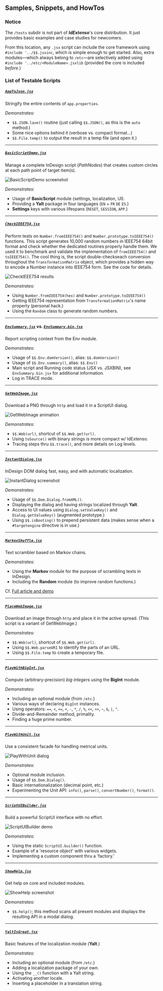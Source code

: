 ## Samples, Snippets, and HowTos

### Notice

The `/tests` subdir is not part of ***IdExtenso***'s core distribution. It just provides basic examples and case studies for newcomers.

From this location, any `.jsx` script can include the core framework using `#include '../$$.jsxinc`, which is simple enough to get started. Also, extra modules—which always belong to `/etc`—are selectively added using `#include '../etc/<ModuleName>.jsxlib` (provided the core is included *before*.)

### List of Testable Scripts

##### [`AppToJson.jsx`](AppToJson.jsx)

Stringify the entire contents of `app.properties`.

_Demonstrates:_
   
* `$$.JSON.lave()` routine (just calling `$$.JSON()`, as this is the `auto` method.)
* Some nice options behind it (verbose vs. compact format…)
* `$$.File.temp()` to output the result in a temp file (and open it.)

---

##### [`BasicScriptDemo.jsx`](BasicScriptDemo.jsx)

Manage a complete InDesign script (*PathNodes*) that creates custom circles at each path point of target item(s).

![BasicScriptDemo screenshot](BasicScriptDemo.png)

_Demonstrates:_
   
* Usage of **BasicScript** module (settings, localization, UI).
* Providing a **Yalt** package in four languages (`EN` + `FR` `DE` `ES`.)
* **Settings** keys with various lifespans (`RESET`, `SESSION`, `APP`.)

---

##### [`CheckIEEE754.jsx`](CheckIEEE754.jsx)

Perform tests on `Number.fromIEEE754()` and `Number.prototype.toIEEE754()` functions. This script generates 10,000 random numbers in IEEE754 64bit format and check whether the dedicated routines properly handle them. We used it to benchmark and validate the implementation of `fromIEEE754()` and `toIEEE754()`. The cool thing is, the script double-checkseach conversion throughout the `TransformationMatrix` object, which provides a hidden way to encode a Number instance into IEEE754 form. See the code for details.

![CheckIEEE754 results](CheckIEEE754.png)

_Demonstrates:_
   
* Using `Number.fromIEEE754(hex)` and `Number.prototype.toIEEE754()`
* Getting IEEE754 representation from `TransformationMatrix`'s name property (personal hack.)
* Using the `Random` class to generate random numbers.

---

##### [`EnvSummary.jsx`](EnvSummary.jsx) vs. [`EnvSummary.bin.jsx`](EnvSummary.bin.jsx)

Report scripting context from the Env module.

_Demonstrates:_
   
* Usage of `$$.Env.domVersion()`, alias: `$$.domVersion()`
* Usage of `$$.Env.summary()`, alias: `$$.Env()`
* Main script and Running code status (JSX vs. JSXBIN), see `EnvSummary.bin.jsx` for additional information.
* Log in TRACE mode.

---

##### [`GetWebImage.jsx`](GetWebImage.jsx)

Download a PNG through `http` and load it in a ScriptUI dialog.

![GetWebImage animation](GetWebImage.gif)

_Demonstrates:_
   
* `$$.Web(url)`, shortcut of `$$.Web.get(url)`.
* Using `toSource()` with binary strings is more compact w/ IdExtenso.
* Tracing steps thru `$$.trace()`, and more details on Log levels.

---

##### [`InstantDialog.jsx`](InstantDialog.jsx)

InDesign DOM dialog fast, easy, and with automatic localization.

![InstantDialog screenshot](InstantDialog.png)

_Demonstrates:_
   
* Usage of `$$.Dom.Dialog.fromXML()`.
* Displaying the dialog and having strings localized through **Yalt**.
* Access to UI values using `Dialog.setValueKey()` and `Dialog.getValueKey()` (augmented prototype.)
* Using `$$.isBooting()` to prepend persistent data (makes sense when a `#targetengine` directive is in use.)

---

##### [`MarkovShuffle.jsx`](MarkovShuffle.jsx)

Text scrambler based on Markov chains.

_Demonstrates:_
   
* Using the **Markov** module for the purpose of scrambling texts in InDesign.
* Including the **Random** module (to improve random functions.)

Cf. [Full article and demo](http://www.indiscripts.com/post/2018/01/how-to-shuffle-characters-the-right-way)

---

##### [`PlaceWebImage.jsx`](PlaceWebImage.jsx)

Download an image through `http` and place it in the active spread. (This script is a variant of GetWebImage.)

_Demonstrates:_
   
* `$$.Web(url)`, shortcut of `$$.Web.get(url)`.
* Using `$$.Web.parseURI` to identify the parts of an URL.
* Using `$$.File.temp` to create a temporary file.

---

##### [`PlayWithBigInt.jsx`](PlayWithBigInt.jsx)

Compute (arbitrary-precision) _big integers_ using the **BigInt** module.

_Demonstrates:_
   
* Including an optional module (from `/etc`.)
* Various ways of declaring `BigInt` instances.
* Using operators: `==`, `<`, `<=`, `+`, `-`, `*`, `/`, `%`, `<<`, `>>`, `~`, `&`, `|`, `^`.
* Divide-and-Remainder method, primality.
* Finding a huge prime number.

---

##### [`PlayWithUnit.jsx`](PlayWithUnit.jsx)

Use a consistent facade for handling metrical units.

![PlayWithUnit dialog](PlayWithUnit.png)

_Demonstrates:_
   
* Optional module inclusion.
* Usage of `$$.Dom.Dialog()`.
* Basic internationalization (decimal point, etc.)
* Experimenting the Unit API: `info()`, `parse()`, `convertNumber()`, `format()`.

---

##### [`ScriptUIBuilder.jsx`](ScriptUIBuilder.jsx)

Build a powerful ScriptUI interface with no effort.

![ScriptUIBuilder demo](ScriptUIBuilder.png)

_Demonstrates:_
   
* Using the static `ScriptUI.builder()` function.
* Example of a 'resource object' with various widgets.
* Implementing a custom component thru a 'factory.'

---

##### [`ShowHelp.jsx`](ShowHelp.jsx)

Get help on core and included modules.

![ShowHelp screenshot](ShowHelp.png)

_Demonstrates:_
   
* `$$.help()`; this method scans all present modules and displays the resulting API in a modal dialog.

---

##### [`YaltIsGreat.jsx`](YaltIsGreat.jsx)

Basic features of the localization module (**Yalt**.)

_Demonstrates:_
   
* Including an optional module (from `/etc`.)
* Adding a localization package of your own.
* Using the `__()` function with a Yalt string.
* Activating another locale.
* Inserting a placeholder in a translation string.
